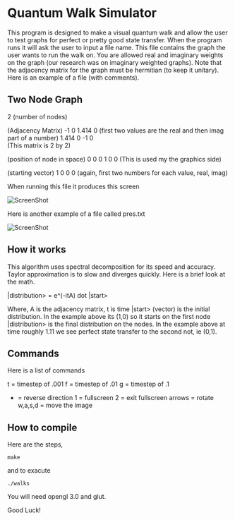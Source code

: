 # Quantum Walk Simulator

This program is designed to make a visual quantum walk and allow the user to test graphs for perfect or pretty good state transfer. When the program runs it will ask the user to input a file name. This file contains the graph the user wants to run the walk on. You are allowed real and imaginary weights on the graph (our research was on imaginary weighted graphs). Note that the adjacency matrix for the graph must be hermitian (to keep it unitary). Here is an example of a file (with comments).



## Two Node Graph

2 (number of nodes)


(Adjacency Matrix)
-1  0  1.414  0  (first two values are the real and then imag part of a number) 
1.414  0  -1  0  
(This matrix is 2 by 2)

(position of node in space) 
0 0 0
1 0 0
(This is used my the graphics side)
 
(starting vector)
1 0 0 0  (again, first two numbers for each value, real, imag)


When running this file it produces this screen

![ScreenShot](https://github.com/loliverhennigh/Quantum-Walk-Simulator/blob/master/two_node.png)

Here is another example of a file called pres.txt

![ScreenShot](https://github.com/loliverhennigh/Quantum-Walk-Simulator/blob/master/pres.png)


## How it works

This algorithm uses spectral decomposition for its speed and accuracy. Taylor approximation is to slow and diverges quickly. Here is a brief look at the math.



|distribution> = e^(-itA) dot |start>

Where, 
A is the adjacency matrix, 
t is time
|start> (vector) is the initial distribution. In the example above its (1,0) so it starts on the first node
|distribution> is the final distribution on the nodes. In the example above at time roughly 1.11 we see perfect state transfer to the second not, ie (0,1).

## Commands

Here is a list of commands

t = timestep of .001
f = timestep of .01
g = timestep of .1
- = reverse direction
1 = fullscreen
2 = exit fullscreen
arrows = rotate
w,a,s,d = move the image

## How to compile

Here are the steps,

```
make
```

and to exacute
```
./walks
```

You will need opengl 3.0 and glut.

Good Luck!







